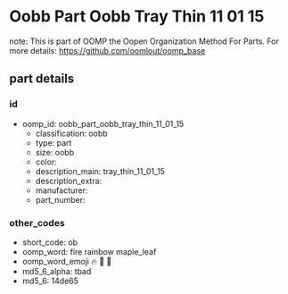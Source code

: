 # Oobb Part Oobb Tray Thin 11 01 15  

note: This is part of OOMP the Oopen Organization Method For Parts. For more details: https://github.com/oomlout/oomp_base

##  part details





### id
* oomp_id: oobb_part_oobb_tray_thin_11_01_15
  * classification: oobb
  * type: part
  * size: oobb
  * color: 
  * description_main: tray_thin_11_01_15
  * description_extra: 
  * manufacturer: 
  * part_number: 

### other_codes
* short_code: ob
* oomp_word: fire rainbow maple_leaf
* oomp_word_emoji :fire: :rainbow: :maple_leaf:
* md5_6_alpha: tbad
* md5_6: 14de65